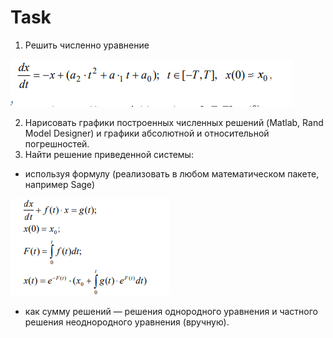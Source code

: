 # Task 
1. Решить численно уравнение

<img src="https://github.com/paveldat/University/blob/main/Rand%20Model%20Designer/1%20Lab/img/1.png">

2. Нарисовать графики построенных численных решений (Matlab, Rand Model Designer) и графики абсолютной и относительной погрешностей.
3. Найти решение приведенной системы:
 * используя формулу (реализовать в любом математическом пакете, например Sage)

<img src="https://github.com/paveldat/University/blob/main/Rand%20Model%20Designer/1%20Lab/img/2.png">


* как сумму решений — решения однородного уравнения и частного решения неоднородного уравнения (вручную).